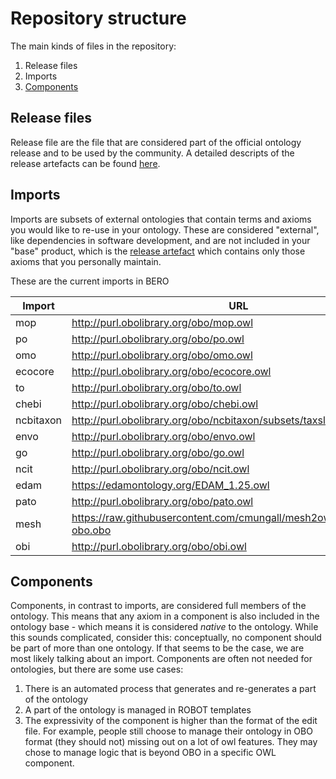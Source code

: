 # Repository structure

The main kinds of files in the repository:

1. Release files
2. Imports
3. [Components](#Components)

## Release files
Release file are the file that are considered part of the official ontology release and to be used by the community. A detailed descripts of the release artefacts can be found [here](https://github.com/INCATools/ontology-development-kit/blob/master/docs/ReleaseArtefacts.md).

## Imports
Imports are subsets of external ontologies that contain terms and axioms you would like to re-use in your ontology. These are considered "external", like dependencies in software development, and are not included in your "base" product, which is the [release artefact](https://github.com/INCATools/ontology-development-kit/blob/master/docs/ReleaseArtefacts.md) which contains only those axioms that you personally maintain.

These are the current imports in BERO

| Import | URL | Type |
| ------ | --- | ---- |
| mop | http://purl.obolibrary.org/obo/mop.owl | None |
| po | http://purl.obolibrary.org/obo/po.owl | None |
| omo | http://purl.obolibrary.org/obo/omo.owl | None |
| ecocore | http://purl.obolibrary.org/obo/ecocore.owl | None |
| to | http://purl.obolibrary.org/obo/to.owl | None |
| chebi | http://purl.obolibrary.org/obo/chebi.owl | None |
| ncbitaxon | http://purl.obolibrary.org/obo/ncbitaxon/subsets/taxslim.owl | None |
| envo | http://purl.obolibrary.org/obo/envo.owl | None |
| go | http://purl.obolibrary.org/obo/go.owl | None |
| ncit | http://purl.obolibrary.org/obo/ncit.owl | custom |
| edam | https://edamontology.org/EDAM_1.25.owl | custom |
| pato | http://purl.obolibrary.org/obo/pato.owl | custom |
| mesh | https://raw.githubusercontent.com/cmungall/mesh2owl/master/mesh-obo.obo | custom |
| obi | http://purl.obolibrary.org/obo/obi.owl | custom |

## Components
Components, in contrast to imports, are considered full members of the ontology. This means that any axiom in a component is also included in the ontology base - which means it is considered _native_ to the ontology. While this sounds complicated, consider this: conceptually, no component should be part of more than one ontology. If that seems to be the case, we are most likely talking about an import. Components are often not needed for ontologies, but there are some use cases:

1. There is an automated process that generates and re-generates a part of the ontology
2. A part of the ontology is managed in ROBOT templates
3. The expressivity of the component is higher than the format of the edit file. For example, people still choose to manage their ontology in OBO format (they should not) missing out on a lot of owl features. They may chose to manage logic that is beyond OBO in a specific OWL component.


